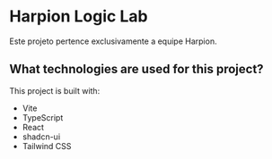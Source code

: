 # Harpion Logic Lab

Este projeto pertence exclusivamente a equipe Harpion.

## What technologies are used for this project?

This project is built with:
- Vite
- TypeScript
- React
- shadcn-ui
- Tailwind CSS

